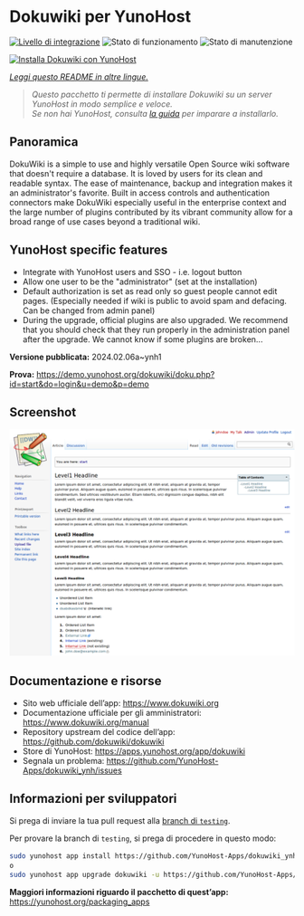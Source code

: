 <!--
N.B.: Questo README è stato automaticamente generato da <https://github.com/YunoHost/apps/tree/master/tools/readme_generator>
NON DEVE essere modificato manualmente.
-->

# Dokuwiki per YunoHost

[![Livello di integrazione](https://dash.yunohost.org/integration/dokuwiki.svg)](https://dash.yunohost.org/appci/app/dokuwiki) ![Stato di funzionamento](https://ci-apps.yunohost.org/ci/badges/dokuwiki.status.svg) ![Stato di manutenzione](https://ci-apps.yunohost.org/ci/badges/dokuwiki.maintain.svg)

[![Installa Dokuwiki con YunoHost](https://install-app.yunohost.org/install-with-yunohost.svg)](https://install-app.yunohost.org/?app=dokuwiki)

*[Leggi questo README in altre lingue.](./ALL_README.md)*

> *Questo pacchetto ti permette di installare Dokuwiki su un server YunoHost in modo semplice e veloce.*  
> *Se non hai YunoHost, consulta [la guida](https://yunohost.org/install) per imparare a installarlo.*

## Panoramica

DokuWiki is a simple to use and highly versatile Open Source wiki software that doesn't require a database. It is loved by users for its clean and readable syntax. The ease of maintenance, backup and integration makes it an administrator's favorite. Built in access controls and authentication connectors make DokuWiki especially useful in the enterprise context and the large number of plugins contributed by its vibrant community allow for a broad range of use cases beyond a traditional wiki.

## YunoHost specific features

* Integrate with YunoHost users and SSO - i.e. logout button
* Allow one user to be the "administrator" (set at the installation)
* Default authorization is set as read only so guest people cannot edit pages. (Especially needed if wiki is public to avoid spam and defacing. Can be changed from admin panel)
* During the upgrade, official plugins are also upgraded. We recommend that you should check that they run properly in the administration panel after the upgrade. We cannot know if some plugins are broken...


**Versione pubblicata:** 2024.02.06a~ynh1

**Prova:** <https://demo.yunohost.org/dokuwiki/doku.php?id=start&do=login&u=demo&p=demo>

## Screenshot

![Screenshot di Dokuwiki](./doc/screenshots/DokuWiki_Screenshot.png)

## Documentazione e risorse

- Sito web ufficiale dell’app: <https://www.dokuwiki.org>
- Documentazione ufficiale per gli amministratori: <https://www.dokuwiki.org/manual>
- Repository upstream del codice dell’app: <https://github.com/dokuwiki/dokuwiki>
- Store di YunoHost: <https://apps.yunohost.org/app/dokuwiki>
- Segnala un problema: <https://github.com/YunoHost-Apps/dokuwiki_ynh/issues>

## Informazioni per sviluppatori

Si prega di inviare la tua pull request alla [branch di `testing`](https://github.com/YunoHost-Apps/dokuwiki_ynh/tree/testing).

Per provare la branch di `testing`, si prega di procedere in questo modo:

```bash
sudo yunohost app install https://github.com/YunoHost-Apps/dokuwiki_ynh/tree/testing --debug
o
sudo yunohost app upgrade dokuwiki -u https://github.com/YunoHost-Apps/dokuwiki_ynh/tree/testing --debug
```

**Maggiori informazioni riguardo il pacchetto di quest’app:** <https://yunohost.org/packaging_apps>
